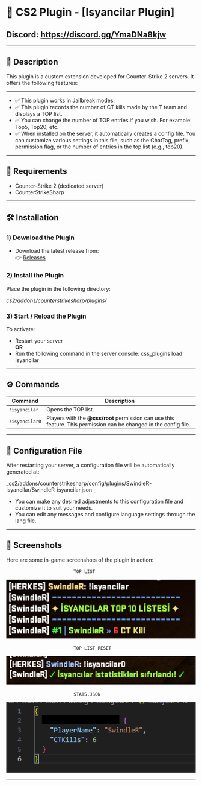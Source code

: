 # 🔫 CS2 Plugin - [Isyancilar Plugin]

## Discord: https://discord.gg/YmaDNa8kjw

---

## 📌 Description

This plugin is a custom extension developed for Counter-Strike 2 servers. It offers the following features:

---

- ✅ This plugin works in Jailbreak modes.
- ✅ This plugin records the number of CT kills made by the T team and displays a TOP list.
- ✅ You can change the number of TOP entries if you wish. For example: Top5, Top20, etc.
- ✅ When installed on the server, it automatically creates a config file. You can customize various settings in this file, such as the ChatTag, prefix, permission flag, or the number of entries in the top list (e.g., top20).

---

## 🧩 Requirements

- Counter-Strike 2 (dedicated server)
- CounterStrikeSharp

---

## 🛠️ Installation

### 1) Download the Plugin

- Download the latest release from:  
 👉 [Releases](https://github.com/SwindleR-b/CS2-Rebellion-Sound/releases)


### 2) Install the Plugin

Place the plugin in the following directory:

_cs2/addons/counterstrikesharp/plugins/_


### 3) Start / Reload the Plugin

To activate:

- Restart your server  
  **OR**
- Run the following command in the server console:
css_plugins load Isyancilar

---

## ⚙️ Commands

|    Command     |                                                          Description                                                   |
|------------    |------------------------------------------------------------------------------------------------------------------------|
| `!isyancilar`  | Opens the TOP list.                                                                                                    |
| `!isyancilar0` | Players with the **@css/root** permission can use this feature. This permission can be changed in the config file.     |

---

## 📁 Configuration File
After restarting your server, a configuration file will be automatically generated at:

_cs2/addons/counterstrikesharp/config/plugins/SwindleR-isyancilar/SwindleR-isyancilar.json _

- You can make any desired adjustments to this configuration file and customize it to suit your needs.
- You can edit any messages and configure language settings through the lang file.

---

## 📸 Screenshots

Here are some in-game screenshots of the plugin in action:

                             TOP LIST
<p align="center"> <img src="screenshots/isyanci1.png" alt="Isyancilar" width="600"/> </p>

                             TOP LIST RESET
<p align="center"> <img src="screenshots/isyanci2.png" alt="Isyancilar" width="600"/> </p>

                             STATS.JSON
<p align="center"> <img src="screenshots/isyanci3.png" alt="Isyancilar" width="600"/> </p>

---



